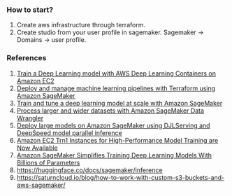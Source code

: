 ### How to start?
1. Create aws infrastructure through terraform.
2. Create studio from your user profile in sagemaker. Sagemaker -> Domains -> user profile.

### References
1. [Train a Deep Learning model with AWS Deep Learning Containers on Amazon EC2](https://aws.amazon.com/getting-started/hands-on/train-deep-learning-model-aws-ec2-containers/)
2. [Deploy and manage machine learning pipelines with Terraform using Amazon SageMaker](https://aws.amazon.com/blogs/machine-learning/deploy-and-manage-machine-learning-pipelines-with-terraform-using-amazon-sagemaker/)
3. [Train and tune a deep learning model at scale with Amazon SageMaker](https://aws.amazon.com/getting-started/hands-on/train-tune-deep-learning-model-amazon-sagemaker/)
4. [Process larger and wider datasets with Amazon SageMaker Data Wrangler](https://aws.amazon.com/blogs/machine-learning/process-larger-and-wider-datasets-with-amazon-sagemaker-data-wrangler/)
5. [Deploy large models on Amazon SageMaker using DJLServing and DeepSpeed model parallel inference](https://aws.amazon.com/blogs/machine-learning/deploy-large-models-on-amazon-sagemaker-using-djlserving-and-deepspeed-model-parallel-inference/)
6. [Amazon EC2 Trn1 Instances for High-Performance Model Training are Now Available](https://aws.amazon.com/blogs/aws/amazon-ec2-trn1-instances-for-high-performance-model-training-are-now-available/)
7. [Amazon SageMaker Simplifies Training Deep Learning Models With Billions of Parameters](https://aws.amazon.com/blogs/aws/amazon-sagemaker-simplifies-training-deep-learning-models-with-billions-of-parameters/)
8. https://huggingface.co/docs/sagemaker/inference
9. https://saturncloud.io/blog/how-to-work-with-custom-s3-buckets-and-aws-sagemaker/
